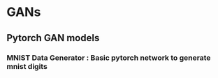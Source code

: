 # GANs
## Pytorch GAN models
### MNIST Data Generator : Basic pytorch network to generate mnist digits
